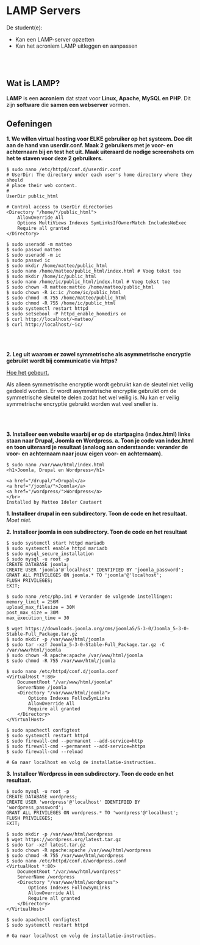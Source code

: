 # LAMP Servers

De student(e):
- Kan een LAMP-server opzetten
- Kan het acroniem LAMP uitleggen en aanpassen

<!-- INVISIBLE CHARACTERS FOR SECTION LINE -->
<format style="underline">
⠀⠀⠀⠀⠀⠀⠀⠀⠀⠀⠀⠀⠀⠀⠀⠀⠀⠀⠀⠀⠀⠀⠀⠀⠀⠀⠀⠀⠀⠀⠀⠀⠀⠀⠀⠀⠀⠀⠀⠀⠀⠀⠀⠀⠀⠀⠀⠀⠀⠀⠀⠀⠀⠀⠀⠀⠀⠀⠀⠀⠀⠀⠀⠀⠀⠀⠀⠀⠀⠀⠀⠀⠀⠀⠀⠀⠀⠀⠀⠀⠀⠀⠀⠀⠀⠀⠀⠀⠀⠀⠀⠀⠀
</format>
<!-- INVISIBLE CHARACTERS FOR SECTION LINE -->

## Wat is LAMP?

**LAMP** is een **acroniem** dat staat voor **Linux, Apache, MySQL en PHP**. Dit zijn **software** die **samen een webserver** 
vormen.

## Oefeningen

**1.
We willen virtual hosting voor ELKE gebruiker op het systeem. Doe dit aan de hand van userdir.conf. Maak 2 gebruikers
met je voor- en achternaam bij en test het uit. Maak uiteraard de nodige screenshots om het te staven voor deze 2
gebruikers.**

```
$ sudo nano /etc/httpd/conf.d/userdir.conf
# UserDir: The directory under each user's home directory where they should
# place their web content.
#
UserDir public_html

# Control access to UserDir directories
<Directory "/home/*/public_html">
    AllowOverride All
    Options MultiViews Indexes SymLinksIfOwnerMatch IncludesNoExec
    Require all granted
</Directory>

$ sudo useradd -m matteo
$ sudo passwd matteo
$ sudo useradd -m ic
$ sudo passwd ic
$ sudo mkdir /home/matteo/public_html
$ sudo nano /home/matteo/public_html/index.html # Voeg tekst toe
$ sudo mkdir /home/ic/public_html
$ sudo nano /home/ic/public_html/index.html # Voeg tekst toe
$ sudo chown -R matteo:matteo /home/matteo/public_html
$ sudo chown -R ic:ic /home/ic/public_html
$ sudo chmod -R 755 /home/matteo/public_html
$ sudo chmod -R 755 /home/ic/public_html
$ sudo systemctl restart httpd
$ sudo setsebool -P httpd_enable_homedirs on
$ curl http://localhost/~matteo/
$ curl http://localhost/~ic/
```

<!-- INVISIBLE CHARACTERS FOR SECTION LINE -->
<format style="underline">
⠀⠀⠀⠀⠀⠀⠀⠀⠀⠀⠀⠀⠀⠀⠀⠀⠀⠀⠀⠀⠀⠀⠀⠀⠀⠀⠀⠀⠀⠀⠀⠀⠀⠀⠀⠀⠀⠀⠀⠀⠀⠀⠀⠀⠀⠀⠀⠀⠀⠀⠀⠀⠀⠀⠀⠀⠀⠀⠀⠀⠀⠀⠀⠀⠀⠀⠀⠀⠀⠀⠀⠀⠀⠀⠀⠀⠀⠀⠀⠀⠀⠀⠀⠀⠀⠀⠀⠀⠀⠀⠀⠀⠀
</format>
<!-- INVISIBLE CHARACTERS FOR SECTION LINE -->

**2.
Leg uit waarom er zowel symmetrische als asymmetrische encryptie gebruikt wordt bij communicatie via https?**

<a href="LinuxAdvanced-Server-Administratie.md" anchor="tegelijk">Hoe het gebeurt.</a>

Als alleen symmetrische encryptie wordt gebruikt kan de sleutel niet veilig gedeeld worden. Er wordt asymmetrische encryptie
gebruikt om de symmetrische sleutel te delen zodat het wel veilig is. Nu kan er veilig symmetrische encryptie gebruikt
worden wat veel sneller is.


<!-- INVISIBLE CHARACTERS FOR SECTION LINE -->
<format style="underline">
⠀⠀⠀⠀⠀⠀⠀⠀⠀⠀⠀⠀⠀⠀⠀⠀⠀⠀⠀⠀⠀⠀⠀⠀⠀⠀⠀⠀⠀⠀⠀⠀⠀⠀⠀⠀⠀⠀⠀⠀⠀⠀⠀⠀⠀⠀⠀⠀⠀⠀⠀⠀⠀⠀⠀⠀⠀⠀⠀⠀⠀⠀⠀⠀⠀⠀⠀⠀⠀⠀⠀⠀⠀⠀⠀⠀⠀⠀⠀⠀⠀⠀⠀⠀⠀⠀⠀⠀⠀⠀⠀⠀⠀
</format>
<!-- INVISIBLE CHARACTERS FOR SECTION LINE -->

**3.
Installeer een website waarbij er op de startpagina (index.html) links staan naar Drupal, Joomla en Wordpress.
a. Toon je code van index.html en toon uiteraard je resultaat (analoog aan onderstaande: verander de voor- en achternaam
naar jouw eigen voor- en achternaam).**

```
$ sudo nano /var/www/html/index.html
<h1>Joomla, Drupal en Wordpress</h1>

<a href="/drupal/">Drupal</a>
<a href="/joomla/">Joomla</a>
<a href="/wordpress/">Wordpress</a>
</br>
Installed by Matteo Ideler Cautaert
```

**1. Installeer drupal in een subdirectory. Toon de code en het resultaat.**\
*Moet niet.*

**2. Installeer joomla in een subdirectory. Toon de code en het resultaat**
```
$ sudo systemctl start httpd mariadb
$ sudo systemctl enable httpd mariadb
$ sudo mysql_secure_installation
$ sudo mysql -u root -p
CREATE DATABASE joomla;
CREATE USER 'joomla'@'localhost' IDENTIFIED BY 'joomla_password';
GRANT ALL PRIVILEGES ON joomla.* TO 'joomla'@'localhost';
FLUSH PRIVILEGES;
EXIT;

$ sudo nano /etc/php.ini # Verander de volgende instellingen:
memory_limit = 256M
upload_max_filesize = 30M
post_max_size = 30M
max_execution_time = 30

$ wget https://downloads.joomla.org/cms/joomla5/5-3-0/Joomla_5-3-0-Stable-Full_Package.tar.gz
$ sudo mkdir -p /var/www/html/joomla
$ sudo tar -xzf Joomla_5-3-0-Stable-Full_Package.tar.gz -C /var/www/html/joomla
$ sudo chown -R apache:apache /var/www/html/joomla
$ sudo chmod -R 755 /var/www/html/joomla

$ sudo nano /etc/httpd/conf.d/joomla.conf
<VirtualHost *:80>
    DocumentRoot "/var/www/html/joomla"
    ServerName /joomla
    <Directory "/var/www/html/joomla">
        Options Indexes FollowSymLinks
        AllowOverride All
        Require all granted
    </Directory>
</VirtualHost>

$ sudo apachectl configtest
$ sudo systemctl restart httpd
$ sudo firewall-cmd --permanent --add-service=http
$ sudo firewall-cmd --permanent --add-service=https
$ sudo firewall-cmd --reload

# Ga naar localhost en volg de installatie-instructies.
```

**3. Installeer Wordpress in een subdirectory. Toon de code en het resultaat.**
```
$ sudo mysql -u root -p
CREATE DATABASE wordpress;
CREATE USER 'wordpress'@'localhost' IDENTIFIED BY 'wordpress_password';
GRANT ALL PRIVILEGES ON wordpress.* TO 'wordpress'@'localhost';
FLUSH PRIVILEGES;
EXIT;

$ sudo mkdir -p /var/www/html/wordpress
$ wget https://wordpress.org/latest.tar.gz
$ sudo tar -xzf latest.tar.gz
$ sudo chown -R apache:apache /var/www/html/wordpress
$ sudo chmod -R 755 /var/www/html/wordpress
$ sudo nano /etc/httpd/conf.d/wordpress.conf
<VirtualHost *:80>
    DocumentRoot "/var/www/html/wordpress"
    ServerName /wordpress
    <Directory "/var/www/html/wordpress">
        Options Indexes FollowSymLinks
        AllowOverride All
        Require all granted
    </Directory>
</VirtualHost>

$ sudo apachectl configtest
$ sudo systemctl restart httpd

# Ga naar localhost en volg de installatie-instructies.
```
